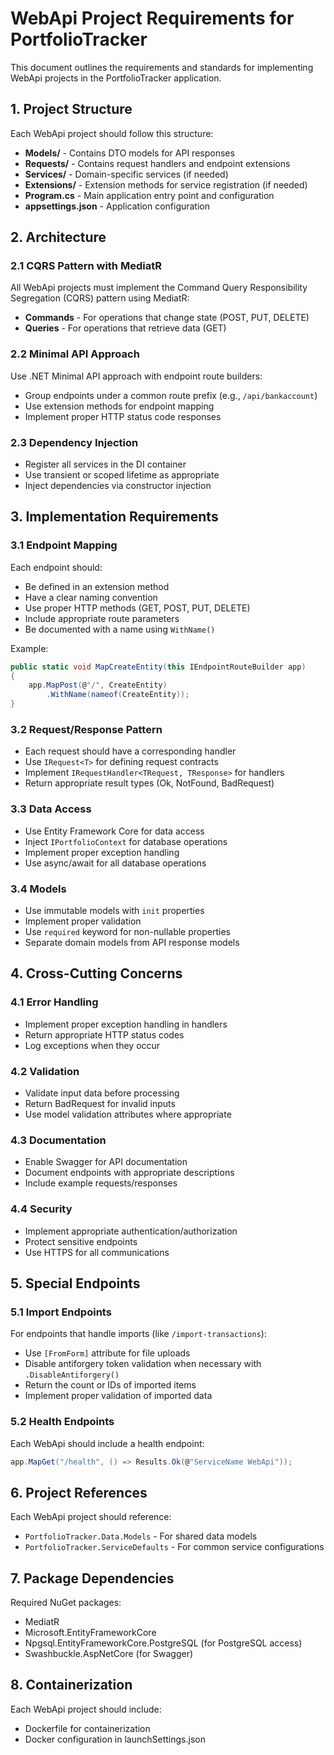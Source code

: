 # WebApi Project Requirements for PortfolioTracker

This document outlines the requirements and standards for implementing WebApi projects in the PortfolioTracker application.

## 1. Project Structure

Each WebApi project should follow this structure:
- **Models/** - Contains DTO models for API responses
- **Requests/** - Contains request handlers and endpoint extensions
- **Services/** - Domain-specific services (if needed)
- **Extensions/** - Extension methods for service registration (if needed)
- **Program.cs** - Main application entry point and configuration
- **appsettings.json** - Application configuration

## 2. Architecture

### 2.1 CQRS Pattern with MediatR

All WebApi projects must implement the Command Query Responsibility Segregation (CQRS) pattern using MediatR:
- **Commands** - For operations that change state (POST, PUT, DELETE)
- **Queries** - For operations that retrieve data (GET)

### 2.2 Minimal API Approach

Use .NET Minimal API approach with endpoint route builders:
- Group endpoints under a common route prefix (e.g., `/api/bankaccount`)
- Use extension methods for endpoint mapping
- Implement proper HTTP status code responses

### 2.3 Dependency Injection

- Register all services in the DI container
- Use transient or scoped lifetime as appropriate
- Inject dependencies via constructor injection

## 3. Implementation Requirements

### 3.1 Endpoint Mapping

Each endpoint should:
- Be defined in an extension method
- Have a clear naming convention
- Use proper HTTP methods (GET, POST, PUT, DELETE)
- Include appropriate route parameters
- Be documented with a name using `WithName()`

Example:
```csharp
public static void MapCreateEntity(this IEndpointRouteBuilder app)
{
    app.MapPost(@"/", CreateEntity)
        .WithName(nameof(CreateEntity));
}
```

### 3.2 Request/Response Pattern

- Each request should have a corresponding handler
- Use `IRequest<T>` for defining request contracts
- Implement `IRequestHandler<TRequest, TResponse>` for handlers
- Return appropriate result types (Ok, NotFound, BadRequest)

### 3.3 Data Access

- Use Entity Framework Core for data access
- Inject `IPortfolioContext` for database operations
- Implement proper exception handling
- Use async/await for all database operations

### 3.4 Models

- Use immutable models with `init` properties
- Implement proper validation
- Use `required` keyword for non-nullable properties
- Separate domain models from API response models

## 4. Cross-Cutting Concerns

### 4.1 Error Handling

- Implement proper exception handling in handlers
- Return appropriate HTTP status codes
- Log exceptions when they occur

### 4.2 Validation

- Validate input data before processing
- Return BadRequest for invalid inputs
- Use model validation attributes where appropriate

### 4.3 Documentation

- Enable Swagger for API documentation
- Document endpoints with appropriate descriptions
- Include example requests/responses

### 4.4 Security

- Implement appropriate authentication/authorization
- Protect sensitive endpoints
- Use HTTPS for all communications

## 5. Special Endpoints

### 5.1 Import Endpoints

For endpoints that handle imports (like `/import-transactions`):
- Use `[FromForm]` attribute for file uploads
- Disable antiforgery token validation when necessary with `.DisableAntiforgery()`
- Return the count or IDs of imported items
- Implement proper validation of imported data

### 5.2 Health Endpoints

Each WebApi should include a health endpoint:
```csharp
app.MapGet("/health", () => Results.Ok(@"ServiceName WebApi"));
```

## 6. Project References

Each WebApi project should reference:
- `PortfolioTracker.Data.Models` - For shared data models
- `PortfolioTracker.ServiceDefaults` - For common service configurations

## 7. Package Dependencies

Required NuGet packages:
- MediatR
- Microsoft.EntityFrameworkCore
- Npgsql.EntityFrameworkCore.PostgreSQL (for PostgreSQL access)
- Swashbuckle.AspNetCore (for Swagger)

## 8. Containerization

Each WebApi project should include:
- Dockerfile for containerization
- Docker configuration in launchSettings.json
